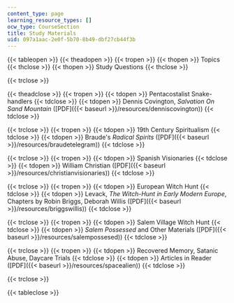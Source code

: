 ```yaml
---
content_type: page
learning_resource_types: []
ocw_type: CourseSection
title: Study Materials
uid: 097a1aac-2e0f-5b70-8b49-dbf27cb44f3b
---
```


{{< tableopen >}}
{{< theadopen >}}
{{< tropen >}}
{{< thopen >}}
Topics
{{< thclose >}}
{{< thopen >}}
Study Questions
{{< thclose >}}

{{< trclose >}}

{{< theadclose >}}
{{< tropen >}}
{{< tdopen >}}
Pentacostalist Snake-handlers
{{< tdclose >}}
{{< tdopen >}}
Dennis Covington, _Salvation On Sand Mountain_ ([PDF]({{< baseurl >}}/resources/denniscovington))
{{< tdclose >}}

{{< trclose >}}
{{< tropen >}}
{{< tdopen >}}
19th Century Spiritualism
{{< tdclose >}}
{{< tdopen >}}
Braude's _Radical Spirits_ ([PDF]({{< baseurl >}}/resources/braudetelegram))
{{< tdclose >}}

{{< trclose >}}
{{< tropen >}}
{{< tdopen >}}
Spanish Visionaries
{{< tdclose >}}
{{< tdopen >}}
William Christian ([PDF]({{< baseurl >}}/resources/christianvisionaries))
{{< tdclose >}}

{{< trclose >}}
{{< tropen >}}
{{< tdopen >}}
European Witch Hunt
{{< tdclose >}}
{{< tdopen >}}
Levack, _The Witch-Hunt in Early Modern Europe_, Chapters by Robin Briggs, Deborah Willis ([PDF]({{< baseurl >}}/resources/briggswillis))
{{< tdclose >}}

{{< trclose >}}
{{< tropen >}}
{{< tdopen >}}
Salem Village Witch Hunt
{{< tdclose >}}
{{< tdopen >}}
_Salem Possessed_ and Other Materials ([PDF]({{< baseurl >}}/resources/salempossesed))
{{< tdclose >}}

{{< trclose >}}
{{< tropen >}}
{{< tdopen >}}
Recovered Memory, Satanic Abuse, Daycare Trials
{{< tdclose >}}
{{< tdopen >}}
Articles in Reader ([PDF]({{< baseurl >}}/resources/spacealien))
{{< tdclose >}}

{{< trclose >}}

{{< tableclose >}}